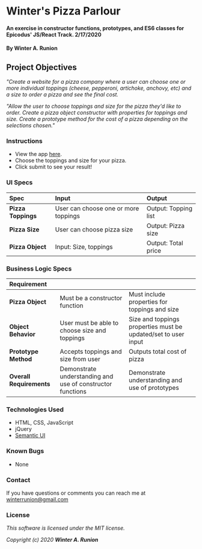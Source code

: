 # Winter's Pizza Parlour

#### An exercise in constructor functions, prototypes, and ES6 classes for Epicodus' JS/React Track. 2/17/2020

#### By **Winter A. Runion**

## Project Objectives

_"Create a website for a pizza company where a user can choose one or more individual toppings (cheese, pepperoni, artichoke, anchovy, etc) and a size to order a pizza and see the final cost._

_"Allow the user to choose toppings and size for the pizza they'd like to order. Create a pizza object constructor with properties for toppings and size. Create a prototype method for the cost of a pizza depending on the selections chosen."_

### Instructions

* View the app [here](https://wrunion.github.io/pizza-prototypes-e20/).
* Choose the toppings and size for your pizza.
* Click submit to see your result!

### UI Specs
| Spec | Input | Output |
| :-------------     | :------------- | :------------- |
| **Pizza Toppings**  | User can choose one or more toppings | Output: Topping list |
| **Pizza Size**  | User can choose pizza size | Output: Pizza size |
| **Pizza Object** | Input: Size, toppings | Output: Total price |

### **Business Logic Specs**
| Requirement |  |  |
| :-------------     | :------------- | :------------- |
| **Pizza Object**  | Must be a constructor function | Must include properties for toppings and size |
| **Object Behavior**  | User must be able to choose size and toppings | Size and toppings properties must be updated/set to user input |
| **Prototype Method**  | Accepts toppings and size from user | Outputs total cost of pizza |
| **Overall Requirements**  | Demonstrate understanding and use of constructor functions | Demonstrate understanding and use of prototypes |


### Technologies Used
* HTML, CSS, JavaScript
* jQuery
* [Semantic UI](https://semantic-ui.com/)

### Known Bugs
* None 

### Contact

If you have questions or comments you can reach me at winterrunion@gmail.com

### License
_This software is licensed under the MIT license._

_Copyright (c) 2020 **Winter A. Runion**_
